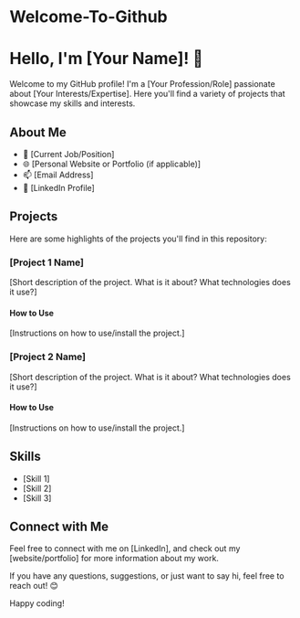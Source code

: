 # Welcome-To-Github
# Hello, I'm [Your Name]! 👋

Welcome to my GitHub profile! I'm a [Your Profession/Role] passionate about [Your Interests/Expertise]. Here you'll find a variety of projects that showcase my skills and interests.

## About Me

- 💼 [Current Job/Position]
- 🌐 [Personal Website or Portfolio (if applicable)]
- 📫 [Email Address]
- 📱 [LinkedIn Profile]

## Projects

Here are some highlights of the projects you'll find in this repository:

### [Project 1 Name]

[Short description of the project. What is it about? What technologies does it use?]

#### How to Use

[Instructions on how to use/install the project.]

### [Project 2 Name]

[Short description of the project. What is it about? What technologies does it use?]

#### How to Use

[Instructions on how to use/install the project.]

## Skills

- [Skill 1]
- [Skill 2]
- [Skill 3]

## Connect with Me

Feel free to connect with me on [LinkedIn], and check out my [website/portfolio] for more information about my work.

If you have any questions, suggestions, or just want to say hi, feel free to reach out! 😊

Happy coding!
